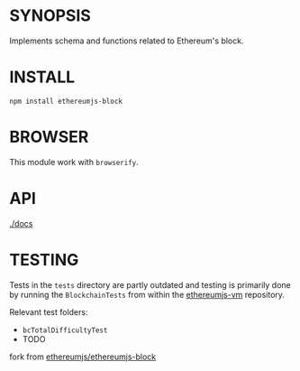 # SYNOPSIS  
Implements schema and functions related to Ethereum's block. 

# INSTALL
`npm install ethereumjs-block`

# BROWSER  
This module work with `browserify`.

# API
[./docs](./docs/index.md)

# TESTING
Tests in the ``tests`` directory are partly outdated and testing is primarily done by running the ``BlockchainTests`` from within the [ethereumjs-vm](https://github.com/ethereumjs/ethereumjs-vm) repository.

Relevant test folders:
- ``bcTotalDifficultyTest``
- TODO

fork from [ethereumjs/ethereumjs-block](https://github.com/ethereumjs/ethereumjs-block/commit/6eed134ed59d33724b68d318801402ea97215b1f)